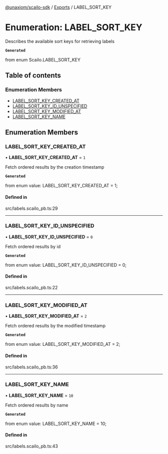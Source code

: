 [@unaxiom/scailo-sdk](../README.md) / [Exports](../modules.md) / LABEL\_SORT\_KEY

# Enumeration: LABEL\_SORT\_KEY

Describes the available sort keys for retrieving labels

**`Generated`**

from enum Scailo.LABEL_SORT_KEY

## Table of contents

### Enumeration Members

- [LABEL\_SORT\_KEY\_CREATED\_AT](LABEL_SORT_KEY.md#label_sort_key_created_at)
- [LABEL\_SORT\_KEY\_ID\_UNSPECIFIED](LABEL_SORT_KEY.md#label_sort_key_id_unspecified)
- [LABEL\_SORT\_KEY\_MODIFIED\_AT](LABEL_SORT_KEY.md#label_sort_key_modified_at)
- [LABEL\_SORT\_KEY\_NAME](LABEL_SORT_KEY.md#label_sort_key_name)

## Enumeration Members

### LABEL\_SORT\_KEY\_CREATED\_AT

• **LABEL\_SORT\_KEY\_CREATED\_AT** = ``1``

Fetch ordered results by the creation timestamp

**`Generated`**

from enum value: LABEL_SORT_KEY_CREATED_AT = 1;

#### Defined in

src/labels.scailo_pb.ts:29

___

### LABEL\_SORT\_KEY\_ID\_UNSPECIFIED

• **LABEL\_SORT\_KEY\_ID\_UNSPECIFIED** = ``0``

Fetch ordered results by id

**`Generated`**

from enum value: LABEL_SORT_KEY_ID_UNSPECIFIED = 0;

#### Defined in

src/labels.scailo_pb.ts:22

___

### LABEL\_SORT\_KEY\_MODIFIED\_AT

• **LABEL\_SORT\_KEY\_MODIFIED\_AT** = ``2``

Fetch ordered results by the modified timestamp

**`Generated`**

from enum value: LABEL_SORT_KEY_MODIFIED_AT = 2;

#### Defined in

src/labels.scailo_pb.ts:36

___

### LABEL\_SORT\_KEY\_NAME

• **LABEL\_SORT\_KEY\_NAME** = ``10``

Fetch ordered results by name

**`Generated`**

from enum value: LABEL_SORT_KEY_NAME = 10;

#### Defined in

src/labels.scailo_pb.ts:43
